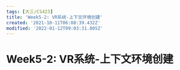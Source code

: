 ```yaml
---
tags: [大三/CS423]
title: 'Week5-2: VR系统-上下文环境创建'
created: '2021-10-11T06:08:39.432Z'
modified: '2022-01-12T09:03:31.805Z'
---
```


# Week5-2: VR系统-上下文环境创建

